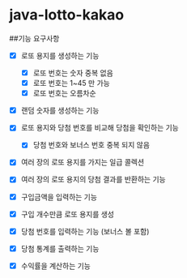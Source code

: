 # java-lotto-kakao
##기능 요구사항
- [x] 로또 용지를 생성하는 기능
  - [x] 로또 번호는 숫자 중복 없음
  - [x] 로또 번호는 1~45 만 가능
  - [x] 로또 번호는 오름차순
- [x] 랜덤 숫자를 생성하는 기능
- [x] 로또 용지와 당첨 번호를 비교해 당첨을 확인하는 기능
  - [x] 당첨 번호와 보너스 번호 중복 되지 않음
- [x] 여러 장의 로또 용지를 가지는 일급 콜렉션
- [x] 여러 장의 로또 용지의 당첨 결과를 반환하는 기능
- [x] 구입금액을 입력하는 기능
- [x] 구입 개수만큼 로또 용지를 생성
- [x] 당첨 번호를 입력하는 기능 (보너스 볼 포함)
- [x] 당첨 통계를 출력하는 기능
- [x] 수익률을 계산하는 기능

    